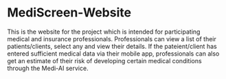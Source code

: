# MediScreen-Website
This is the website for the project which is intended for participating medical and insurance professionals. 
Professionals can view a list of their patients/clients, select any and view their details. If the pateient/client has
entered sufficient medical data via their mobile app, professionals can also get an estimate of their risk of developing
certain medical conditions through the Medi-AI service.

